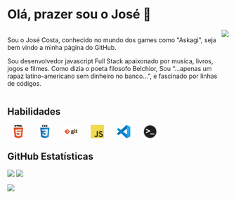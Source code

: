 <html>
    <h1>Olá, prazer sou o José 👋</h1>
<div style="display:flex; gap: 0px; justify-content: space-between; align-item: center">
    <div style="line-height: ;">
        <p>
            Sou o José Costa, conhecido no mundo dos games como "Askagi", seja bem vindo a minha página do GitHub.
        </p>
        <P>
Sou desenvolvedor javascript Full Stack apaixonado por musica, livros, jogos e filmes.
Como dizia o poeta filosofo Belchior, Sou “...apenas um rapaz latino-americano sem dinheiro no banco…”, e fascinado por linhas de códigos.
        </P>
    </div>
  <div style="width:">
        <img     src="https://media1.giphy.com/media/qgQUggAC3Pfv687qPC/giphy.gif?cid=790b76119e9219fd8cb96b33cd2cf90389235aa5b531e0fd&rid=giphy.gif&ct=g" min-width="300px" max-width="400px" width="300px">
    </div>
</div>

<section>
    <h2>Habilidades</h2>
    <div style="width:100%; display:flex; justify-content:; gap: 30px; margin-left: 10px">
        <img height="30" src="https://raw.githubusercontent.com/github/explore/80688e429a7d4ef2fca1e82350fe8e3517d3494d/topics/html/html.png">
<img height="30" src="https://raw.githubusercontent.com/github/explore/80688e429a7d4ef2fca1e82350fe8e3517d3494d/topics/css/css.png">
<img height="30" src="https://raw.githubusercontent.com/github/explore/80688e429a7d4ef2fca1e82350fe8e3517d3494d/topics/git/git.png">
<img height="30" src="https://raw.githubusercontent.com/github/explore/80688e429a7d4ef2fca1e82350fe8e3517d3494d/topics/javascript/javascript.png">
<img height="30" src="https://raw.githubusercontent.com/github/explore/80688e429a7d4ef2fca1e82350fe8e3517d3494d/topics/visual-studio-code/visual-studio-code.png">
<img height="30" src="https://raw.githubusercontent.com/github/explore/80688e429a7d4ef2fca1e82350fe8e3517d3494d/topics/terminal/terminal.png">
</div>
</section>

## **GitHub Estatísticas**

<p align="left">
   <img width="49.5%" src="https://github-readme-stats.vercel.app/api?username=askagi&show_icons=true&theme=nord&hide_border=true" />
   <img width="49.5%" src="https://github-readme-streak-stats.herokuapp.com/?user=askagi&theme=nord&hide_border=true" />
</p>
<p align="left">
    <img width="49.5%" height="auto" src="https://github-readme-stats.vercel.app/api/top-langs/?username=askagi&layout=compact&theme=nord&hide_border=true"/>    
</p>
</html>
